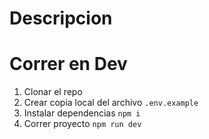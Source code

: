 # Descripcion

# Correr en Dev

1. Clonar el repo
2. Crear copia local del archivo `.env.example`
3. Instalar dependencias `npm i`
4. Correr proyecto `npm run dev`
